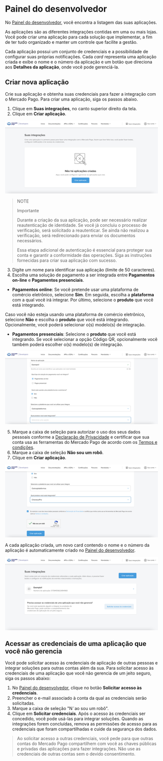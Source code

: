 # Painel do desenvolvedor
No [Painel do desenvolvedor](/developers/panel/app), você encontra a listagem das suas aplicações. 

As aplicações são as diferentes integrações contidas em uma ou mais lojas. Você pode criar uma aplicação para cada solução que implementar, a fim de ter tudo organizado e manter um controle que facilite a gestão. 

Cada aplicação possui um conjunto de credenciais e a possibilidade de configurar suas próprias notificações. Cada *card* representa uma aplicação criada e exibe o nome e o número da aplicação e um botão que direciona aos **Detalhes da aplicação**, onde você pode gerenciá-la. 

## Criar nova aplicação
Crie sua aplicação e obtenha suas credenciais para fazer a integração com o Mercado Pago. Para criar uma aplicação, siga os passos abaixo.

1. Clique em **Suas integrações**, no canto superior direito da tela.
2. Clique em **Criar aplicação**.

![Criar aplicação](/images/dashboard/dashboard_01_pt.png)

> NOTE
>
> Importante
>
> Durante a criação da sua aplicação, pode ser necessário realizar reautenticação de identidade. Se você já concluiu o processo de verificação, será solicitado a reautenticar. Se ainda não realizou a verificação, será redirecionado para enviar os documentos necessários. 
>
> Essa etapa adicional de autenticação é essencial para proteger sua conta e garantir a conformidade das operações. Siga as instruções fornecidas para criar sua aplicação com sucesso.

3. Digite um nome para identificar sua aplicação (limite de 50 caracteres).
4. Escolha uma solução de pagamento a ser integrada entre **Pagamentos on-line** e **Pagamentos presenciais**.
  - **Pagamentos online**: Se você pretende usar uma plataforma de comércio eletrônico, selecione **Sim**. Em seguida, escolha a **plataforma** com a qual você irá integrar. Por último, selecione o **produto** que você está integrando.

Caso você não esteja usando uma plataforma de comércio eletrônico, selecione **Não** e escolha o **produto** que você está integrando. Opcionalmente, você poderá selecionar o(s) modelo(s) de integração.

   - **Pagamentos presenciais**: Selecione o **produto** que você está integrando. Se você selecionar a opção Código QR, opcionalmente você também poderá escolher o(s) modelo(s) de integração.

![Configuração](/images/dashboard/dashboard_02_pt.png)

5. Marque a caixa de seleção para autorizar o uso dos seus dados pessoais conforme a [Declaração de Privacidade](https://www.mercadopago.com.br/privacidade) e certificar que sua conta usa as ferramentas do Mercado Pago de acordo com os [Termos e condições](https://www.mercadopago.com.br/developers/pt/docs/resources/legal/terms-and-conditions).
6. Marque a caixa de seleção **Não sou um robô**.
7. Clique em **Criar aplicação**.

![Finalizar](/images/dashboard/dashboard_03_pt.png)

A cada aplicação criada, um novo card contendo o nome e o número da aplicação é automaticamente criado no [Painel do desenvolvedor](/developers/panel/app).

![Card criado](/images/dashboard/dashboard_04_pt.png)

## Acessar as credenciais de uma aplicação que você não gerencia
Você pode solicitar acesso às credenciais de aplicação de outras pessoas e integrar soluções para outras contas além da sua. Para solicitar acesso às credenciais de uma aplicação que você não gerencia de um jeito seguro, siga os passos abaixo:
1. No [Painel do desenvolvedor](/developers/panel/app), clique no botão **Solicitar acesso às credenciais**.
2. Preencher o e-mail associado à conta da qual as credenciais serão solicitadas.
3. Marque a caixa de seleção "N˜ao sou um robô".
4. Clique em **Solicitar credenciais**.
Após o acesso às credenciais ser concedido, você pode usá-las para integrar soluções. Quando as integrações forem concluídas, remova as permissões de acesso para as credenciais que foram compartilhadas e cuide da segurança dos dados.

> Ao solicitar acesso a outras credenciais, você pede para que outras contas do Mercado Pago compartilhem com você as chaves públicas e privadas das aplicações para fazer integrações. Não use as credenciais de outras contas sem o devido consentimento.